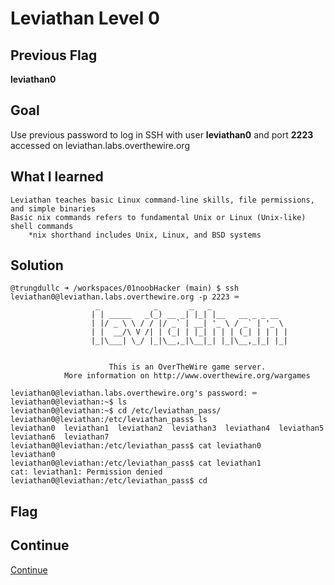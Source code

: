 # Leviathan Level 0

## Previous Flag
<b>leviathan0</b>

## Goal
Use previous password to log in SSH with user <b>leviathan0</b> and port <b>2223</b> accessed on leviathan.labs.overthewire.org

## What I learned
```
Leviathan teaches basic Linux command-line skills, file permissions, and simple binaries
Basic nix commands refers to fundamental Unix or Linux (Unix-like) shell commands
    *nix shorthand includes Unix, Linux, and BSD systems
```

## Solution
```
@trungdullc ➜ /workspaces/01noobHacker (main) $ ssh leviathan0@leviathan.labs.overthewire.org -p 2223 ⌨️
                   _            _       _   _                 
                  | | _____   _(_) __ _| |_| |__   __ _ _ __  
                  | |/ _ \ \ / / |/ _` | __| '_ \ / _` | '_ \ 
                  | |  __/\ V /| | (_| | |_| | | | (_| | | | |
                  |_|\___| \_/ |_|\__,_|\__|_| |_|\__,_|_| |_|
                                                              

                      This is an OverTheWire game server. 
            More information on http://www.overthewire.org/wargames

leviathan0@leviathan.labs.overthewire.org's password: ⌨️
leviathan0@leviathan:~$ ls
leviathan0@leviathan:~$ cd /etc/leviathan_pass/
leviathan0@leviathan:/etc/leviathan_pass$ ls
leviathan0  leviathan1  leviathan2  leviathan3  leviathan4  leviathan5  leviathan6  leviathan7
leviathan0@leviathan:/etc/leviathan_pass$ cat leviathan0
leviathan0
leviathan0@leviathan:/etc/leviathan_pass$ cat leviathan1
cat: leviathan1: Permission denied
leviathan0@leviathan:/etc/leviathan_pass$ cd
```

## Flag


## Continue
[Continue](/overthewire/Leviathan0001.md)